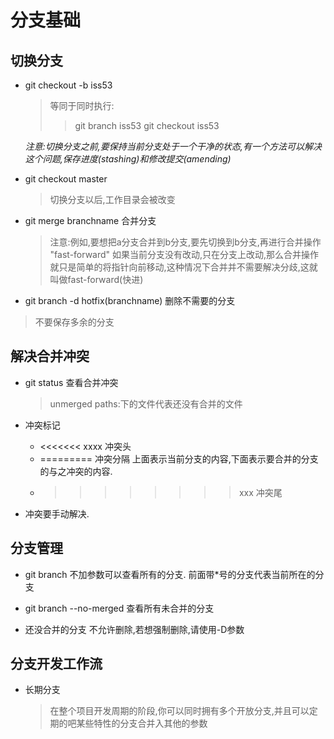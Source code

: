 # 分支基础

## 切换分支

- git checkout -b iss53
  > 等同于同时执行:
    >> git branch iss53
    >> git checkout iss53

    _注意:切换分支之前,要保持当前分支处于一个干净的状态,有一个方法可以解决这个问题,保存进度(stashing)和修改提交(amending)_

- git checkout master
  > 切换分支以后,工作目录会被改变

- git merge branchname 合并分支
  > 注意:例如,要想把a分支合并到b分支,要先切换到b分支,再进行合并操作
  > "fast-forward" 如果当前分支没有改动,只在分支上改动,那么合并操作就只是简单的将指针向前移动,这种情况下合并并不需要解决分歧,这就叫做fast-forward(快进)

-  git branch -d hotfix(branchname) 删除不需要的分支
  > 不要保存多余的分支

## 解决合并冲突

- git status 查看合并冲突
  > unmerged paths:下的文件代表还没有合并的文件

- 冲突标记
  - <<<<<<< xxxx 冲突头
  - ========= 冲突分隔 上面表示当前分支的内容,下面表示要合并的分支的与之冲突的内容.
  - >>>>>>>> xxx  冲突尾
- 冲突要手动解决.
## 分支管理

- git branch 不加参数可以查看所有的分支. 前面带*号的分支代表当前所在的分支

- git branch --no-merged 查看所有未合并的分支

- 还没合并的分支 不允许删除,若想强制删除,请使用-D参数

## 分支开发工作流
- 长期分支
  > 在整个项目开发周期的阶段,你可以同时拥有多个开放分支,并且可以定期的吧某些特性的分支合并入其他的参数
